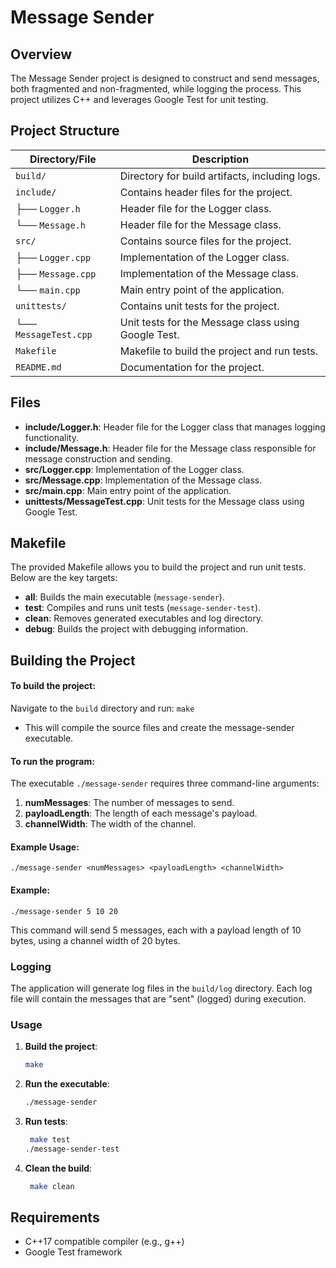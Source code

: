 # Message Sender

## Overview
The Message Sender project is designed to construct and send messages, both fragmented and non-fragmented, while logging the process. This project utilizes C++ and leverages Google Test for unit testing.

## Project Structure

| Directory/File       | Description                                         |
|----------------------|-----------------------------------------------------|
| `build/`             | Directory for build artifacts, including logs.     |
| `include/`           | Contains header files for the project.             |
| ├── `Logger.h`      | Header file for the Logger class.                  |
| └── `Message.h`     | Header file for the Message class.                 |
| `src/`              | Contains source files for the project.             |
| ├── `Logger.cpp`    | Implementation of the Logger class.                 |
| ├── `Message.cpp`   | Implementation of the Message class.                |
| └── `main.cpp`      | Main entry point of the application.                |
| `unittests/`        | Contains unit tests for the project.               |
| └── `MessageTest.cpp`| Unit tests for the Message class using Google Test.|
| `Makefile`          | Makefile to build the project and run tests.       |
| `README.md`         | Documentation for the project.                      |


## Files
- **include/Logger.h**: Header file for the Logger class that manages logging functionality.
- **include/Message.h**: Header file for the Message class responsible for message construction and sending.
- **src/Logger.cpp**: Implementation of the Logger class.
- **src/Message.cpp**: Implementation of the Message class.
- **src/main.cpp**: Main entry point of the application.
- **unittests/MessageTest.cpp**: Unit tests for the Message class using Google Test.

## Makefile
The provided Makefile allows you to build the project and run unit tests. Below are the key targets:

- **all**: Builds the main executable (`message-sender`).
- **test**: Compiles and runs unit tests (`message-sender-test`).
- **clean**: Removes generated executables and log directory.
- **debug**: Builds the project with debugging information.

## Building the Project
#### To build the project:
Navigate to the `build` directory and run: 
`make`

- This will compile the source files and create the message-sender executable.

#### To run the program:
The executable `./message-sender` requires three command-line arguments:

1. **numMessages**: The number of messages to send.
2. **payloadLength**: The length of each message's payload.
3. **channelWidth**: The width of the channel.

#### Example Usage:
`./message-sender <numMessages> <payloadLength> <channelWidth>`

#### Example:
`./message-sender 5 10 20`

This command will send 5 messages, each with a payload length of 10 bytes, using a channel width of 20 bytes. 

### Logging
The application will generate log files in the `build/log` directory. Each log file will contain the messages that are "sent" (logged) during execution.

### Usage
1. **Build the project**:
   ```bash
   make
2. **Run the executable**:
   ```bash
   ./message-sender

3. **Run tests**:
   ```bash
    make test
   ./message-sender-test

4. **Clean the build**:
   ```bash
    make clean

## Requirements
- C++17 compatible compiler (e.g., g++)
- Google Test framework
